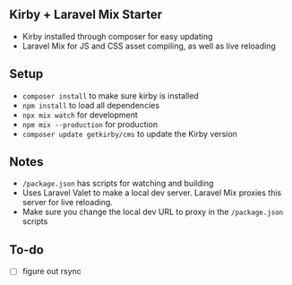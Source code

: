## Kirby + Laravel Mix Starter
- Kirby installed through composer for easy updating
- Laravel Mix for JS and CSS asset compiling, as well as live reloading

## Setup
- `composer install` to make sure kirby is installed
- `npm install` to load all dependencies
- `npx mix watch` for development
- `npm mix --production` for production
- `composer update getkirby/cms` to update the Kirby version

## Notes
- `/package.json` has scripts for watching and building
- Uses Laravel Valet to make a local dev server. Laravel Mix proxies this server for live reloading.
- Make sure you change the local dev URL to proxy in the `/package.json` scripts

## To-do
- [ ] figure out rsync
